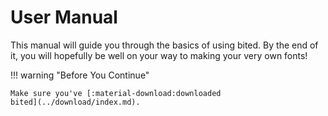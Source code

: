 # User Manual

This manual will guide you through the basics of using bited. By the end of it,
you will hopefully be well on your way to making your very own fonts!

!!! warning "Before You Continue"

    Make sure you've [:material-download:downloaded
    bited](../download/index.md).
